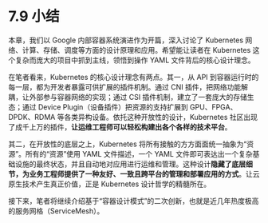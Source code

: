 # 7.9 小结

本章，我们以 Google 内部容器系统演进作为开篇，深入讨论了 Kubernetes 网络、计算、存储、调度等方面的设计原理和应用。希望能让读者在 Kubernetes 这个复杂而庞大的项目中抓到主线，领悟到操作 YAML 文件背后的核心设计理念。

在笔者看来，Kubernetes 的核心设计理念有两点。其一，从 API 到容器运行时的每一层，都为开发者暴露可供扩展的插件机制。通过 CNI 插件，把网络功能解耦，让外部参与容器网络的实现；通过 CSI 插件机制，建立了一套庞大的存储生态；通过 Device Plugin（设备插件）把资源的支持扩展到 GPU、FPGA、DPDK、RDMA 等各类异构设备。依托这种开放性的设计，Kubernetes 社区出现了成千上万的插件，**让运维工程师可以轻松构建出各个各样的技术平台**。

其二，在开放性的底层之上，Kubernetes 将所有接触的方方面面统一抽象为“资源”。所有的“资源”使用 YAML 文件描述，一个 YAML 文件即可表达出一个复杂基础设施的最终状态，并且自动地对应用进行运维和管理。这种设计**隐藏了底层细节，为业务工程师提供了一种友好、一致且跨平台的管理和部署应用的方式**。让云原生技术产生真正价值，正是 Kubernetes 设计哲学的精髓所在。

接下来，笔者将继续介绍基于“容器设计模式”的二次创新，也就是近几年热度极高的服务网格（ServiceMesh）。